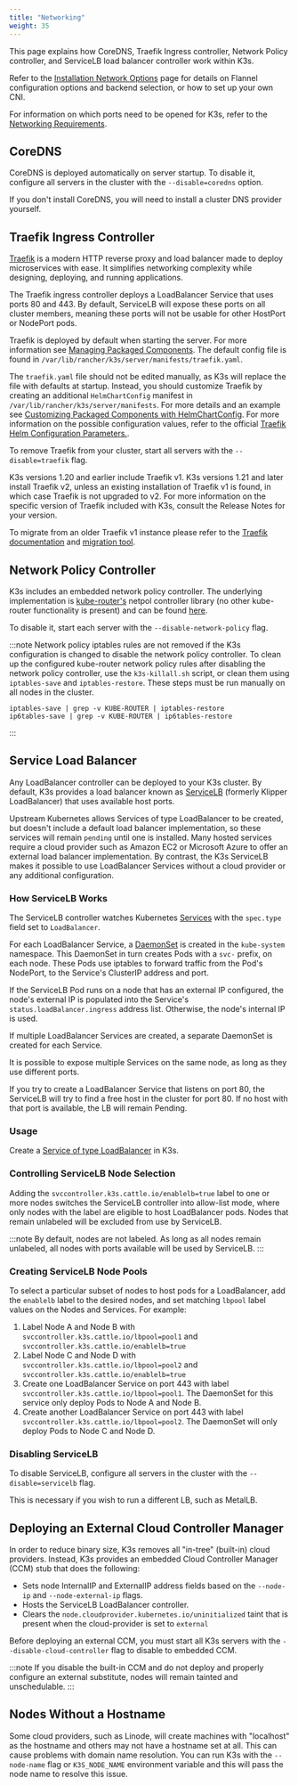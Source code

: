 ```yaml
---
title: "Networking"
weight: 35
---
```


This page explains how CoreDNS, Traefik Ingress controller, Network Policy controller, and ServiceLB load balancer controller work within K3s.

Refer to the [Installation Network Options](../installation/network-options.md) page for details on Flannel configuration options and backend selection, or how to set up your own CNI.

For information on which ports need to be opened for K3s, refer to the [Networking Requirements](../installation/requirements.md#networking).

## CoreDNS

CoreDNS is deployed automatically on server startup. To disable it, configure all servers in the cluster with the `--disable=coredns` option.

If you don't install CoreDNS, you will need to install a cluster DNS provider yourself.

## Traefik Ingress Controller

[Traefik](https://traefik.io/) is a modern HTTP reverse proxy and load balancer made to deploy microservices with ease. It simplifies networking complexity while designing, deploying, and running applications.

The Traefik ingress controller deploys a LoadBalancer Service that uses ports 80 and 443. By default, ServiceLB will expose these ports on all cluster members, meaning these ports will not be usable for other HostPort or NodePort pods.

Traefik is deployed by default when starting the server. For more information see [Managing Packaged Components](../installation/packaged-components.md). The default config file is found in `/var/lib/rancher/k3s/server/manifests/traefik.yaml`.

The `traefik.yaml` file should not be edited manually, as K3s will replace the file with defaults at startup. Instead, you should customize Traefik by creating an additional `HelmChartConfig` manifest in `/var/lib/rancher/k3s/server/manifests`. For more details and an example see [Customizing Packaged Components with HelmChartConfig](../helm/helm.md#customizing-packaged-components-with-helmchartconfig). For more information on the possible configuration values, refer to the official [Traefik Helm Configuration Parameters.](https://github.com/traefik/traefik-helm-chart/tree/master/traefik).

To remove Traefik from your cluster, start all servers with the `--disable=traefik` flag.

K3s versions 1.20 and earlier include Traefik v1. K3s versions 1.21 and later install Traefik v2, unless an existing installation of Traefik v1 is found, in which case Traefik is not upgraded to v2. For more information on the specific version of Traefik included with K3s, consult the Release Notes for your version.

To migrate from an older Traefik v1 instance please refer to the [Traefik documentation](https://doc.traefik.io/traefik/migration/v1-to-v2/) and [migration tool](https://github.com/traefik/traefik-migration-tool).

## Network Policy Controller

K3s includes an embedded network policy controller. The underlying implementation is [kube-router's](https://github.com/cloudnativelabs/kube-router) netpol controller library (no other kube-router functionality is present) and can be found [here](https://github.com/k3s-io/k3s/tree/master/pkg/agent/netpol). 

To disable it, start each server with the `--disable-network-policy` flag.

:::note
Network policy iptables rules are not removed if the K3s configuration is changed to disable the network policy controller. To clean up the configured kube-router network policy rules after disabling the network policy controller, use the `k3s-killall.sh` script, or clean them using `iptables-save` and `iptables-restore`. These steps must be run manually on all nodes in the cluster.
```
iptables-save | grep -v KUBE-ROUTER | iptables-restore
ip6tables-save | grep -v KUBE-ROUTER | ip6tables-restore
```
:::

## Service Load Balancer

Any LoadBalancer controller can be deployed to your K3s cluster. By default, K3s provides a load balancer known as [ServiceLB](https://github.com/k3s-io/klipper-lb) (formerly Klipper LoadBalancer) that uses available host ports.

Upstream Kubernetes allows Services of type LoadBalancer to be created, but doesn't include a default load balancer implementation, so these services will remain `pending` until one is installed. Many hosted services require a cloud provider such as Amazon EC2 or Microsoft Azure to offer an external load balancer implementation. By contrast, the K3s ServiceLB makes it possible to use LoadBalancer Services without a cloud provider or any additional configuration.

### How ServiceLB Works

The ServiceLB controller watches Kubernetes [Services](https://kubernetes.io/docs/concepts/services-networking/service/) with the `spec.type` field set to `LoadBalancer`.

For each LoadBalancer Service, a [DaemonSet](https://kubernetes.io/docs/concepts/workloads/controllers/daemonset/) is created in the `kube-system` namespace. This DaemonSet in turn creates Pods with a `svc-` prefix, on each node. These Pods use iptables to forward traffic from the Pod's NodePort, to the Service's ClusterIP address and port.

If the ServiceLB Pod runs on a node that has an external IP configured, the node's external IP is populated into the Service's `status.loadBalancer.ingress` address list. Otherwise, the node's internal IP is used.

If multiple LoadBalancer Services are created, a separate DaemonSet is created for each Service.

It is possible to expose multiple Services on the same node, as long as they use different ports.

If you try to create a LoadBalancer Service that listens on port 80, the ServiceLB will try to find a free host in the cluster for port 80. If no host with that port is available, the LB will remain Pending.

### Usage

Create a [Service of type LoadBalancer](https://kubernetes.io/docs/concepts/services-networking/service/#loadbalancer) in K3s.

### Controlling ServiceLB Node Selection

Adding the `svccontroller.k3s.cattle.io/enablelb=true` label to one or more nodes switches the ServiceLB controller into allow-list mode, where only nodes with the label are eligible to host LoadBalancer pods. Nodes that remain unlabeled will be excluded from use by ServiceLB.

:::note
By default, nodes are not labeled. As long as all nodes remain unlabeled, all nodes with ports available will be used by ServiceLB.
:::

### Creating ServiceLB Node Pools
To select a particular subset of nodes to host pods for a LoadBalancer, add the `enablelb` label to the desired nodes, and set matching `lbpool` label values on the Nodes and Services. For example:

1. Label Node A and Node B with `svccontroller.k3s.cattle.io/lbpool=pool1` and `svccontroller.k3s.cattle.io/enablelb=true`
2. Label Node C and Node D with `svccontroller.k3s.cattle.io/lbpool=pool2` and `svccontroller.k3s.cattle.io/enablelb=true`
3. Create one LoadBalancer Service on port 443 with label `svccontroller.k3s.cattle.io/lbpool=pool1`. The DaemonSet for this service only deploy Pods to Node A and Node B.
4. Create another LoadBalancer Service on port 443 with label `svccontroller.k3s.cattle.io/lbpool=pool2`. The DaemonSet will only deploy Pods to Node C and Node D.

### Disabling ServiceLB

To disable ServiceLB, configure all servers in the cluster with the `--disable=servicelb` flag.

This is necessary if you wish to run a different LB, such as MetalLB.

## Deploying an External Cloud Controller Manager

In order to reduce binary size, K3s removes all "in-tree" (built-in) cloud providers. Instead, K3s provides an embedded Cloud Controller Manager (CCM) stub that does the following:
- Sets node InternalIP and ExternalIP address fields based on the `--node-ip` and `--node-external-ip` flags.
- Hosts the ServiceLB LoadBalancer controller.
- Clears the `node.cloudprovider.kubernetes.io/uninitialized` taint that is present when the cloud-provider is set to `external` 

Before deploying an external CCM, you must start all K3s servers with the `--disable-cloud-controller` flag to disable to embedded CCM. 

:::note
If you disable the built-in CCM and do not deploy and properly configure an external substitute, nodes will remain tainted and unschedulable.
:::

## Nodes Without a Hostname

Some cloud providers, such as Linode, will create machines with "localhost" as the hostname and others may not have a hostname set at all. This can cause problems with domain name resolution. You can run K3s with the `--node-name` flag or `K3S_NODE_NAME` environment variable and this will pass the node name to resolve this issue.
